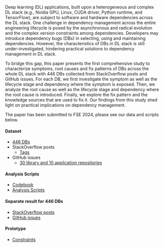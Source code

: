 Deep learning (DL) applications, built upon a heterogeneous and complex DL stack (e.g., Nvidia GPU, Linux, CUDA driver, Python runtime, and TensorFlow), are subject to software and hardware dependencies across the DL stack. One challenge in dependency management across the entire engineering lifecycle is posed by the asynchronous and radical evolution and the complex version constraints among dependencies. Developers may introduce dependency bugs (DBs) in selecting, using and maintaining dependencies. However, the characteristics of DBs in DL stack is still under-investigated, hindering practical solutions to dependency management in DL stack.

To bridge this gap, this paper presents the first comprehensive study to characterize symptoms, root causes and fix patterns of DBs across the whole DL stack with 446 DBs collected from StackOverflow posts and GitHub issues. For each DB, we first investigate the symptom as well as the lifecycle stage and dependency where the symptom is exposed. Then, we analyze the root cause as well as the lifecycle stage and dependency where the root cause is introduced. Finally, we explore the fix pattern and the knowledge sources that are used to fix it. Our findings from this study shed light on practical implications on dependency management.

The paper has been submitted to FSE 2024, please see our data and scripts below.

#### Dataset

* [446 DBs](dataset.xls)
* StackOverflow posts
  * [Tags](tags.zip)
* GitHub issues
  * [30 library and 10 application repositories](github_repos.json)

#### Analysis Scripts

* [Codebook](code_book.xlsx)
* [Analysis Scripts](scripts.zip)

#### Separate result for 446 DBs

* [StackOverflow posts](so_graphs.zip)
* [GitHub issues](github_graphs.zip)

#### Prototype

* [Constraints](constraints.zip)